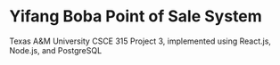 <h1>Yifang Boba Point of Sale System</h1>
<p>Texas A&M University CSCE 315 Project 3, implemented using React.js, Node.js, and PostgreSQL</p>
